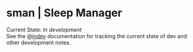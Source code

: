 # sman | Sleep Manager
Current State: _In development_  
See the @[indev](./doc/indev.md) documentation for tracking the current state of dev and other development notes.
